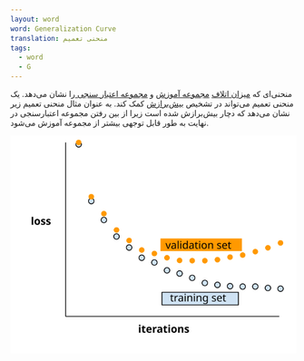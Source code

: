 ```yaml
---
layout: word
word: Generalization Curve
translation: منحنی تعمیم
tags:
  - word
  - G
---
```

منحنی‌ای که [میزان اتلاف](/l/loss_curve) [مجموعه آموزش](/t/training_set) و [مجموعه اعتبار سنجی ](/v/validation_set)را نشان می‌دهد. یک منحنی تعمیم می‌تواند در تشخیص [بیش‌برازش](/o/overfitting) کمک کند. به عنوان مثال منحنی تعمیم زیر نشان می‌دهد که دچار بیش‌برازش شده است زیرا از بین رفتن مجموعه اعتبارسنجی در نهایت به طور قابل توجهی بیشتر از مجموعه آموزش می‌شود.

![](/assets/img/generalizationcurve.svg)